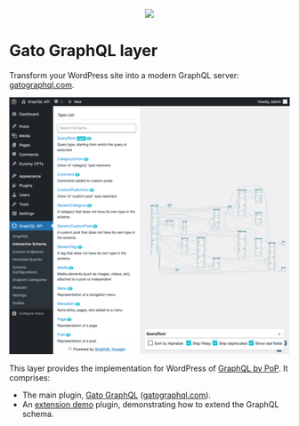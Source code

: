 <p align="center"><img src="https://graphql-api.com/assets/graphql-api-logo-with-name.png" width="450" /></p>

# Gato GraphQL layer

Transform your WordPress site into a modern GraphQL server: [gatographql.com](https://gatographql.com).

![The interactive schema visualizer](plugins/gato-graphql/docs/images/interactive-schema.png)

This layer provides the implementation for WordPress of [GraphQL by PoP](https://graphql-by-pop.com/). It comprises:

- The main plugin, [Gato GraphQL](plugins/gato-graphql) ([gatographql.com](https://gatographql.com)).
- An [extension demo](layers/GatoGraphQLForWP/plugins/extension-demo) plugin, demonstrating how to extend the GraphQL schema.
